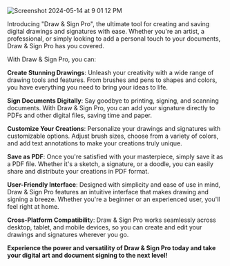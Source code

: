 
![Screenshot 2024-05-14 at 9 01 12 PM](https://github.com/bibhash1996/drawAndSignPro/assets/14090203/c2fea84e-5e7e-4ba4-a011-34bef841f117)

Introducing "Draw & Sign Pro", the ultimate tool for creating and saving digital drawings and signatures with ease. Whether you're an artist, a professional, or simply looking to add a personal touch to your documents, Draw & Sign Pro has you covered.

With Draw & Sign Pro, you can:

**Create Stunning Drawings**: Unleash your creativity with a wide range of drawing tools and features. From brushes and pens to shapes and colors, you have everything you need to bring your ideas to life.

**Sign Documents Digitally**: Say goodbye to printing, signing, and scanning documents. With Draw & Sign Pro, you can add your signature directly to PDFs and other digital files, saving time and paper.

**Customize Your Creations**: Personalize your drawings and signatures with customizable options. Adjust brush sizes, choose from a variety of colors, and add text annotations to make your creations truly unique.

**Save as PDF**: Once you're satisfied with your masterpiece, simply save it as a PDF file. Whether it's a sketch, a signature, or a doodle, you can easily share and distribute your creations in PDF format.

**User-Friendly Interface**: Designed with simplicity and ease of use in mind, Draw & Sign Pro features an intuitive interface that makes drawing and signing a breeze. Whether you're a beginner or an experienced user, you'll feel right at home.

**Cross-Platform Compatibilit**y: Draw & Sign Pro works seamlessly across desktop, tablet, and mobile devices, so you can create and edit your drawings and signatures wherever you go.

**Experience the power and versatility of Draw & Sign Pro today and take your digital art and document signing to the next level!**

